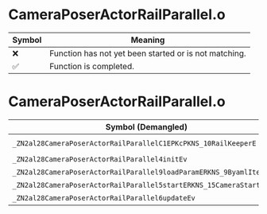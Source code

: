 # CameraPoserActorRailParallel.o
| Symbol | Meaning 
| ------------- | ------------- 
| :x: | Function has not yet been started or is not matching. 
| :white_check_mark: | Function is completed. 


# CameraPoserActorRailParallel.o
| Symbol (Demangled) | Symbol (Mangled) | Decompiled? |
| ------------- |  ------------- | ------------- |
| `_ZN2al28CameraPoserActorRailParallelC1EPKcPKNS_10RailKeeperE` | `al::CameraPoserActorRailParallel::CameraPoserActorRailParallel(char const*,al::RailKeeper const*)` | :white_check_mark: |
| `_ZN2al28CameraPoserActorRailParallel4initEv` | `al::CameraPoserActorRailParallel::init(void)` | :white_check_mark: |
| `_ZN2al28CameraPoserActorRailParallel9loadParamERKNS_9ByamlIterE` | `al::CameraPoserActorRailParallel::loadParam(al::ByamlIter const&)` | :white_check_mark: |
| `_ZN2al28CameraPoserActorRailParallel5startERKNS_15CameraStartInfoE` | `al::CameraPoserActorRailParallel::start(al::CameraStartInfo const&)` | :white_check_mark: |
| `_ZN2al28CameraPoserActorRailParallel6updateEv` | `al::CameraPoserActorRailParallel::update(void)` | :white_check_mark: |
